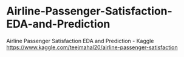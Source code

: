 # Airline-Passenger-Satisfaction-EDA-and-Prediction
Airline Passenger Satisfaction EDA and Prediction - Kaggle
https://www.kaggle.com/teejmahal20/airline-passenger-satisfaction
